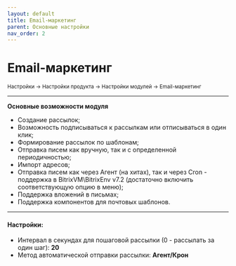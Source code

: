 ```yaml
---
layout: default
title: Email-маркетинг
parent: Основные настройки
nav_order: 2
---
```


# Email-маркетинг

<sub>Настройки → Настройки продукта → Настройки модулей → Email-маркетинг</sub>

---

**Основные возможности модуля**
- Создание рассылок;
- Возможность подписываться к рассылкам или отписываться в один клик;
- Формирование рассылок по шаблонам;
- Отправка писем как вручную, так и с определенной периодичностью;
- Импорт адресов;
- Отправка писем как через Агент (на хитах), так и через Сron - поддержка в BitrixVM\BitrixEnv v7.2 (достаточно включить соответствующую опцию в меню);
- Поддержка вложений в письмах;
- Поддержка компонентов для почтовых шаблонов.

---

#### **Настройки:**

- Интервал в секундах для пошаговой рассылки (0 - рассылать за один шаг): **20**
- Метод автоматической отправки рассылки: **Агент/Крон**

<br>
